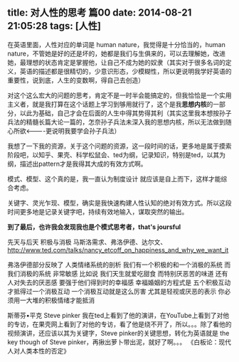title: 对人性的思考 篇00
date: 2014-08-21 21:05:28
tags: [人性]
---

在英语里面，人性对应的单词是 human nature，我觉得是十分恰当的，human    nature，不管她是好的还是坏的，她都是我们与生俱来的，可以去理解她，改进她，最理想的状态肯定是掌握他，让自己不成为她的奴隶（其实对于很多名词的定义，英语的描述都是很精切的，少意识形态，少模糊性，所以更说明我学好英语的重要性，说到底，人生的变数啊，得自己去创造）

对这个这么宏大的问题的思考，肯定不是一时半会能搞定的，但我恰恰是一个实用主义者，就是我打算在这个话题上学习到够用就行了，这个是我**思想内核**的一部分，以此为基础，自己才会在后面的人生中得其势得其利（其实这里我本想按孙子兵法的精髓长篇大论一篇的，怎奈孙子兵法未深入我的思想内核，所以无法做到随心所欲<----更说明我要学会孙子兵法）

我想了一下我的资源，关于这个问题的资源，这一段时间的话，更多地是属于摸索阶段吧，以知乎、果壳、科学松鼠会、ted为纲，记录知识，特别是ted，以其为纲，描述出pattern才是我得其大成的有效方式啊。

模式、模型、这个真的是，我一直认为制度设计 就应该是自上而下，这样才能综合考虑。


关键字、灵光乍现、模型，确实是我快速构建人性认知的绝对有效方式。所以这段时间更多地是记录关键字吧，持续有效地输入，谋取突然的输出。



**到了最后，也许我会发现我也是个模式思考者，that's joursful**


先天与后天
积极与消极
马斯洛需求、弗洛伊德、达尔文、
http://www.ted.com/talks/nancy_etcoff_on_happiness_and_why_we_want_it

弗洛伊德部分反映了 人类情绪系统的剖析 我们有一个积极的和一个消极的系统 而我们消极的系统 非常敏感 比如说 我们天生就爱吃甜食 而特别厌恶苦的味道 还有人对失去的厌恶感 要强于他们得到时的幸福感 幸福婚姻的方程式是 五个积极互动 才抵得过一个消极互动 一个消极互动就是这么厉害 尤其是轻视或厌恶的表示 你必须用一大堆的积极情绪才能抵消


斯蒂芬•平克  Steve pinker  我在ted上看到了他的演讲，在YouTube上看到了对他的专访，在果壳网上看到了对他的专访，看了他是绕不开了，所以。。。除了看他的视频演讲，还应该以其为关键字，Steve pinker的关键思想，转化为英语就是 the key though of Steve pinker，再揪出萝卜带出泥，就好了啊。。。
《白板论：现代人对人类本性的否定》